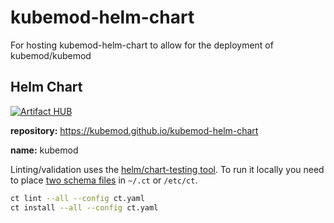 # kubemod-helm-chart

For hosting kubemod-helm-chart to allow for the deployment of kubemod/kubemod

## Helm Chart

[![Artifact HUB](https://img.shields.io/endpoint?url=https://artifacthub.io/badge/repository/kubemod)](https://artifacthub.io/packages/search?repo=kubemod)

__repository:__ https://kubemod.github.io/kubemod-helm-chart

__name:__ kubemod

Linting/validation uses the [helm/chart-testing tool](https://github.com/helm/chart-testing). To run it locally you need to place [two schema files](https://github.com/helm/chart-testing/blob/master/etc/lintconf.yaml) in `~/.ct` or `/etc/ct`.

```bash
ct lint --all --config ct.yaml
ct install --all --config ct.yaml
```
